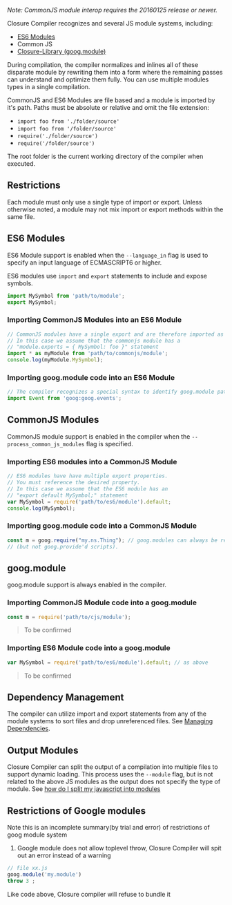 *Note: CommonJS module interop requires the 20160125 release or newer.*

Closure Compiler recognizes and several JS module systems, including:

 * [ES6 Modules](https://github.com/nzakas/understandinges6/blob/master/manuscript/13-Modules.md)
 * Common JS
 * [Closure-Library (goog.module)](https://google.github.io/closure-library/api/namespace_goog.html#module)

During compilation, the compiler normalizes and inlines all of these disparate module by rewriting them into a form where the remaining passes can understand and optimize them fully. You can use multiple modules types in a single compilation.

CommonJS and ES6 Modules are file based and a module is imported by it's path. Paths must be absolute or relative and omit the file extension:

 * `import foo from './folder/source'`
 * `import foo from '/folder/source'`
 * `require('./folder/source')`
 * `require('/folder/source')`

The root folder is the current working directory of the compiler when executed.

## Restrictions

Each module must only use a single type of import or export. Unless otherwise noted, a module may not mix import or export methods within the same file.

## ES6 Modules

ES6 Module support is enabled when the `--language_in` flag is used to specify an input language of ECMASCRIPT6 or higher.

ES6 modules use `import` and `export` statements to include and expose symbols.

```JavaScript
import MySymbol from 'path/to/module';
export MySymbol;
```

### Importing CommonJS Modules into an ES6 Module

```JavaScript
// CommonJS modules have a single export and are therefore imported as namespaces.
// In this case we assume that the commonjs module has a
// "module.exports = { MySymbol: foo }" statement
import * as myModule from 'path/to/commonjs/module';
console.log(myModule.MySymbol);
```

### Importing goog.module code into an ES6 Module

```JavaScript
// The compiler recognizes a special syntax to identify goog.module paths
import Event from 'goog:goog.events';
```

## CommonJS Modules

CommonJS module support is enabled in the compiler when the `--process_common_js_modules` flag is specified.

### Importing ES6 modules into a CommonJS Module

```JavaScript
// ES6 modules have have multiple export properties.
// You must reference the desired property.
// In this case we assume that the ES6 module has an
// "export default MySymbol;" statement
var MySymbol = require('path/to/es6/module').default;
console.log(MySymbol);
```

### Importing goog.module code into a CommonJS Module

```JavaScript
const m = goog.require("my.ns.Thing"); // goog.modules can always be require'd
// (but not goog.provide'd scripts).
```

## goog.module

goog.module support is always enabled in the compiler.

### Importing CommonJS Module code into a goog.module

```JavaScript
const m = require('path/to/cjs/module');
```
> To be confirmed

### Importing ES6 Module code into a goog.module

```JavaScript
var MySymbol = require('path/to/es6/module').default; // as above
```
> To be confirmed

## Dependency Management

The compiler can utilize import and export statements from any of the module systems to sort files and drop unreferenced files. See [Managing Dependencies](https://github.com/google/closure-compiler/wiki/Managing-Dependencies).

## Output Modules

Closure Compiler can split the output of a compilation into multiple files to support dynamic loading. This process uses the `--module` flag, but is not related to the above JS modules as the output does not specify the type of module. See [how do I split my javascript into modules](http://stackoverflow.com/questions/10395810/how-do-i-split-my-javascript-into-modules-using-googles-closure-compiler/10401030#10401030)

## Restrictions of Google modules

Note this is an incomplete summary(by trial and error) of restrictions of goog module system

1. Google module does not allow toplevel throw, Closure Compiler will spit out an error instead of a warning

```js
// file xx.js
goog.module('my.module')
throw 3 ;
``` 

Like code above, Closure compiler will refuse to bundle it